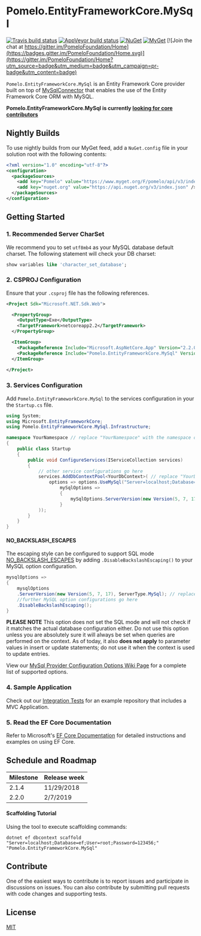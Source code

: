 # Pomelo.EntityFrameworkCore.MySql

[![Travis build status](https://img.shields.io/travis/PomeloFoundation/Pomelo.EntityFrameworkCore.MySql.svg?label=travis-ci&branch=master&style=flat-square)](https://travis-ci.org/PomeloFoundation/Pomelo.EntityFrameworkCore.MySql)
[![AppVeyor build status](https://img.shields.io/appveyor/ci/Kagamine/Pomelo-EntityFrameworkCore-MySql/master.svg?label=appveyor&style=flat-square)](https://ci.appveyor.com/project/Kagamine/pomelo-entityframeworkcore-mysql/branch/master)
[![NuGet](https://img.shields.io/nuget/v/Pomelo.EntityFrameworkCore.MySql.svg?style=flat-square&label=nuget)](https://www.nuget.org/packages/Pomelo.EntityFrameworkCore.MySql/)
[![MyGet](https://img.shields.io/myget/pomelo/vpre/Pomelo.EntityFrameworkCore.MySql.svg?style=flat-square&label=myget)](https://www.myget.org/Package/Details/pomelo?packageType=nuget&packageId=Pomelo.EntityFrameworkCore.MySql)
[![Join the chat at https://gitter.im/PomeloFoundation/Home](https://badges.gitter.im/PomeloFoundation/Home.svg)](https://gitter.im/PomeloFoundation/Home?utm_source=badge&utm_medium=badge&utm_campaign=pr-badge&utm_content=badge)

`Pomelo.EntityFrameworkCore.MySql` is an Entity Framework Core provider built on top of [MySqlConnector](https://github.com/mysql-net/MySqlConnector) that enables the use of the Entity Framework Core ORM with MySQL.

**Pomelo.EntityFrameworkCore.MySql is currently [looking for core contributors](https://github.com/PomeloFoundation/Pomelo.EntityFrameworkCore.MySql/issues/522)**

## Nightly Builds

To use nightly builds from our MyGet feed, add a `NuGet.config` file in your solution root with the following contents:

```xml
<?xml version="1.0" encoding="utf-8"?>
<configuration>
  <packageSources>
    <add key="Pomelo" value="https://www.myget.org/F/pomelo/api/v3/index.json" />
    <add key="nuget.org" value="https://api.nuget.org/v3/index.json" />
  </packageSources>
</configuration>
```

## Getting Started

### 1. Recommended Server CharSet

We recommend you to set `utf8mb4` as your MySQL database default charset. The following statement will check your DB charset:

```sql
show variables like 'character_set_database';
```

### 2. CSPROJ Configuration

Ensure that your `.csproj` file has the following references.

```xml
<Project Sdk="Microsoft.NET.Sdk.Web">

  <PropertyGroup>
    <OutputType>Exe</OutputType>
    <TargetFramework>netcoreapp2.2</TargetFramework>
  </PropertyGroup>

  <ItemGroup>
    <PackageReference Include="Microsoft.AspNetCore.App" Version="2.2.0" />
    <PackageReference Include="Pomelo.EntityFrameworkCore.MySql" Version="2.2.0" />
  </ItemGroup>
  
</Project>
```

### 3. Services Configuration

Add `Pomelo.EntityFrameworkCore.MySql` to the services configuration in your the `Startup.cs` file.

```csharp
using System;
using Microsoft.EntityFrameworkCore;
using Pomelo.EntityFrameworkCore.MySql.Infrastructure;

namespace YourNamespace // replace "YourNamespace" with the namespace of your application
{
    public class Startup
    {
        public void ConfigureServices(IServiceCollection services)
        {
            // other service configurations go here
            services.AddDbContextPool<YourDbContext>( // replace "YourDbContext" with the class name of your DbContext
                options => options.UseMySql("Server=localhost;Database=ef;User=root;Password=123456;", // replace with your Connection String
                    mySqlOptions =>
                    {
                        mySqlOptions.ServerVersion(new Version(5, 7, 17), ServerType.MySql); // replace with your Server Version and Type
                    }
            ));
        }
    }
}
```
#### NO_BACKSLASH_ESCAPES
The escaping style can be configured to support SQL mode [NO_BACKSLASH_ESCAPES](https://dev.mysql.com/doc/refman/8.0/en/sql-mode.html#sqlmode_no_backslash_escapes) by adding `.DisableBackslashEscaping()` to your MySQL option configuration.
```csharp
mysqlOptions =>
{
    mysqlOptions
    .ServerVersion(new Version(5, 7, 17), ServerType.MySql); // replace with your Server Version and Type
    //further MySQL option configurations go here
    .DisableBackslashEscaping();
}
```
**PLEASE NOTE** This option does not set the SQL mode and will not check if it matches the actual database configuration either. Do not use this option unless you are absolutely sure it will always be set when queries are performed on the context. 
As of today, it also **does not apply** to parameter values in insert or update statements; do not use it when the context is used to update entries.

View our [MySql Provider Configuration Options Wiki Page](https://github.com/PomeloFoundation/Pomelo.EntityFrameworkCore.MySql/wiki/MySql-Provider-Configuration-Options) for a complete list of supported options.

### 4. Sample Application

Check out our [Integration Tests](https://github.com/PomeloFoundation/Pomelo.EntityFrameworkCore.MySql/tree/master/test/EFCore.MySql.IntegrationTests) for an example repository that includes a MVC Application.

### 5. Read the EF Core Documentation

Refer to Microsoft's [EF Core Documentation](https://docs.microsoft.com/en-us/ef/core/) for detailed instructions and examples on using EF Core.

## Schedule and Roadmap

Milestone | Release week
----------|-------------
2.1.4 | 11/29/2018
2.2.0 | 2/7/2019

#### Scaffolding Tutorial

Using the tool to execute scaffolding commands:

```
dotnet ef dbcontext scaffold "Server=localhost;Database=ef;User=root;Password=123456;" "Pomelo.EntityFrameworkCore.MySql"
```

## Contribute

One of the easiest ways to contribute is to report issues and participate in discussions on issues. You can also contribute by submitting pull requests with code changes and supporting tests.

## License

[MIT](https://github.com/PomeloFoundation/Pomelo.EntityFrameworkCore.MySql/blob/master/LICENSE)
